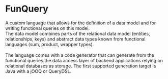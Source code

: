 # FunQuery

A custom language that allows for the definition of a data model and for writing functional queries on this model. <br>
The data model combines parts of the relational data model (entities, relationships, keys) and abstract data types known from functional languages (sum, product, wrapper types). <br>
<br>
The language comes with a code generator that can generate from the functional queries the data access layer of backend applications relying on relational databases as storage.
The first supported generation target is Java with a jOOQ or QueryDSL.

